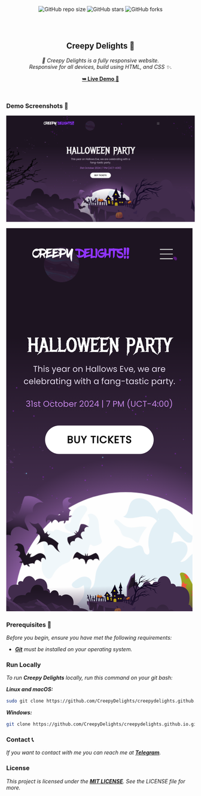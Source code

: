 <div align="center">
  
  ![GitHub repo size](https://img.shields.io/github/repo-size/CreepyDelights/CreepyDelights.github.io)
  ![GitHub stars](https://img.shields.io/github/stars/CreepyDelights/CreepyDelights.github.io?style=social)
  ![GitHub forks](https://img.shields.io/github/forks/CreepyDelights/CreepyDelights.github.io?style=social)

  <br />
  <br />

  <h2 align="center">Creepy Delights 🎃</h2>

  _👻 Creepy Delights is a fully responsive website. <br/>Responsive for all devices, build using HTML, and CSS ✨._

  <a href="https://creepydelights.github.io"><strong>➥ Live Demo 🖤</strong></a>

</div>

<br />

### Demo Screenshots 🌟

![Halloween Desktop Demo](desktop.png)

![Halloween Mobile Demo](mobile.png)

### Prerequisites 🥀

_Before you begin, ensure you have met the following requirements:_

* _[**Git**](https://git-scm.com/downloads "Download Git") must be installed on your operating system._

### Run Locally

_To run **Creepy Delights** locally, run this command on your git bash:_

_**Linux and macOS:**_

```bash
sudo git clone https://github.com/CreepyDelights/creepydelights.github.io.git
```

_**Windows:**_

```bash
git clone https://github.com/CreepyDelights/creepydelights.github.io.git
```

### Contact 📞

_If you want to contact with me you can reach me at [**Telegram**](https://t.me/TheHamkerGuy)._

### License

_This project is licensed under the [**MIT LICENSE**](https://github.com/CreepyDelights/CreepyDelights.github.io/blob/beb7b5b8bed88c289f0e404c84a429f8ef74a357/LICENSE). See the LICENSE file for more._
